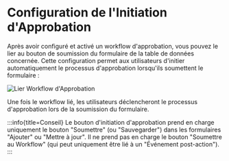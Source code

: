 # Configuration de l'Initiation d'Approbation

Après avoir configuré et activé un workflow d'approbation, vous pouvez le lier au bouton de soumission du formulaire de la table de données concernée. Cette configuration permet aux utilisateurs d'initier automatiquement le processus d'approbation lorsqu'ils soumettent le formulaire :

![Lier Workflow d'Approbation](https://static-docs.nocobase.com/2872ff108c61d7bf6d0bfb19886774c6.png)

Une fois le workflow lié, les utilisateurs déclencheront le processus d'approbation lors de la soumission du formulaire.

:::info{title=Conseil}
Le bouton d'initiation d'approbation prend en charge uniquement le bouton "Soumettre" (ou "Sauvegarder") dans les formulaires "Ajouter" ou "Mettre à jour". Il ne prend pas en charge le bouton "Soumettre au Workflow" (qui peut uniquement être lié à un "Événement post-action").
:::
